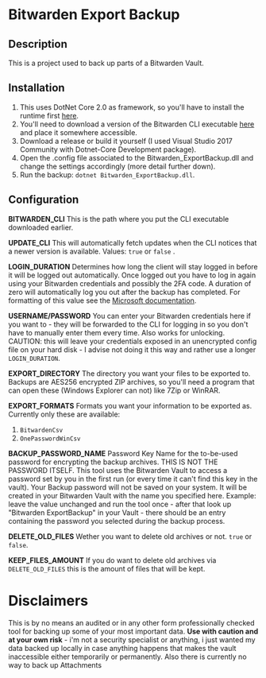 
# Bitwarden Export Backup
## Description
This is a project used to back up parts of a Bitwarden Vault. 

## Installation

 1. This uses DotNet Core 2.0 as framework, so you'll have to install the runtime first [here](https://dotnet.microsoft.com/download).
 2. You'll need to download a version of the Bitwarden CLI executable [here](https://github.com/bitwarden/cli/releases) and place it somewhere accessible.
 3. Download a release or build it yourself (I used Visual Studio 2017 Community with Dotnet-Core Development package).
 4. Open the .config file associated to the Bitwarden_ExportBackup.dll and change the settings accordingly (more detail further down).
 5. Run the backup: `dotnet Bitwarden_ExportBackup.dll`.
## Configuration
**BITWARDEN_CLI**
This is the path where you put the CLI executable downloaded earlier. 

**UPDATE_CLI**
This will automatically fetch updates  when the CLI notices that a newer version is available.
Values: `true` or `false` .

**LOGIN_DURATION**
Determines how long the client will stay logged in before it will be logged out automatically. Once logged out you have to log in again using your Bitwarden credentials and possibly the 2FA code.
A duration of zero will automatically log you out after the backup has completed.
For formatting of this value see the [Microsoft documentation](https://docs.microsoft.com/en-us/dotnet/standard/base-types/standard-timespan-format-strings#the-constant-c-format-specifier).

**USERNAME/PASSWORD**
You can enter your Bitwarden credentials here if you want to - they will be forwarded to the CLI for logging in so you don't have to manually enter them every time. Also works for unlocking.
CAUTION: this will leave your credentials exposed in an unencrypted config file on your hard disk - I advise not doing it this way and rather use a longer `LOGIN_DURATION`.

**EXPORT_DIRECTORY**
The directory you want your files to be exported to. Backups are AES256 encrypted ZIP archives, so you'll need a  program that can open these (Windows Explorer can not) like 7Zip or WinRAR.

**EXPORT_FORMATS**
Formats you want your information to be exported as. Currently only these are available:
 1. `BitwardenCsv`
 2. `OnePasswordWinCsv`

**BACKUP_PASSWORD_NAME**
Password Key Name for the to-be-used password for encrypting the backup archives.
THIS IS NOT THE PASSWORD ITSELF.
This tool uses the Bitwarden Vault to access a password set by you in the first run (or every time it can't find this key in the vault). Your Backup password will not be saved on your system. It will be created in your Bitwarden Vault with the name you specified here. 
Example: leave the value unchanged and run the tool once - after that look up "Bitwarden ExportBackup" in your Vault - there should be an entry containing the password you selected during the backup process.

**DELETE_OLD_FILES**
Wether you want to delete old archives or not. `true` or `false`.

**KEEP_FILES_AMOUNT**
If you do want to delete old archives via `DELETE_OLD_FILES` this is the amount of files that will be kept. 

# Disclaimers
This is by no means an audited or in any other form professionally checked tool for backing up some of your most important data. **Use with caution and at your own risk** - i'm not a security specialist or anything, i just wanted my data backed up locally in case anything happens that makes the vault inaccessible either temporarily or permanently.
Also there is currently no way to back up Attachments
